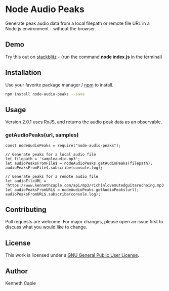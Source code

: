 # Node Audio Peaks
Generate peak audio data from a local filepath or remote file URL in a Node.js environment - without the browser.

## Demo
Try this out on [stackblitz](https://stackblitz.com/edit/node-fswsla?devtoolsheight=33&file=index.js) - (run the command **node index.js** in the terminal)
## Installation
Use your favorite package manager / [npm](https://www.npmjs.com/package/npm) to install.

```bash
npm install node-audio-peaks --save
```
## Usage
Version 2.0.1 uses RxJS, and returns the audio peak data as an observable.
### **getAudioPeaks(url, samples)**
```
const nodeAudioPeaks = require("node-audio-peaks");

// Generate peaks for a local audio file
let filepath = 'sampleaudio.mp3';
let audioPeaksFromFile$ = nodeAudioPeaks.getAudioPeaks(filepath);
audioPeaksFromFile$.subscribe(console.log);

// Generate peaks for a remote audio file
let audioFileURL = 'https://www.kennethcaple.com/api/mp3/richinlovemutedguitarechoing.mp3';
let audioPeaksFromURL$ = nodeAudioPeaks.getAudioPeaks(url);
audioPeaksFromURL$.subscribe(console.log);
```

## Contributing
Pull requests are welcome. For major changes, please open an issue first to discuss what you would like to change.

## License
This work is licensed under a [GNU General Public User License](https://github.com/califken/node-audio-peaks/blob/main/LICENSE).

## Author
Kenneth Caple